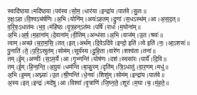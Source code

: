 

  
स्वादि॑ष्ठया।मदि॑ष्ठया।पव॑स्व।सो॒म॒।धार॑या।इन्द्रा॑य।पात॑वे।सु॒तः॥  
र॒क्षः॒ऽहा।वि॒श्वऽच॑र्षणिः।अ॒भि।योनि॑म्।अयः॑ऽहतम्।द्रुणा॑।स॒धऽस्थ॑म्।आ।अ॒स॒द॒त्॥  
व॒रि॒वः॒ऽधात॑मः।भ॒व॒।मंहि॑ष्ठः।वृ॒त्र॒हन्ऽत॑मः।पर्षि॑।राधः॑।म॒घोना॑म्॥  
अ॒भि।अ॒र्ष॒।म॒हाना॑म्।दे॒वाना॑म्।वी॒तिम्।अन्ध॑सा।अ॒भि।वाज॑म्।उ॒त।श्रवः॑॥  
त्वाम्।अच्छ॑।च॒रा॒म॒सि॒।तत्।इत्।अर्थ॑म्।दि॒वेऽदि॑वे।इन्दो॒ इति॑।त्वे इति॑।नः॒।आ॒ऽशसः॑॥  
पु॒नाति॑।ते॒।प॒रि॒ऽस्रुत॑म्।सोम॑म्।सूर्य॑स्य।दु॒हि॒ता।वारे॑ण।शश्व॑ता।तना॑॥  
तम्।ई॒म्।अण्वीः॑।स॒ऽम॒र्ये।आ।गृ॒भ्णन्ति॑।योष॑णः।दश॑।स्वसा॑रः।पार्ये॑।दि॒वि॥  
तम्।ई॒म्।हि॒न्व॒न्ति॒।अ॒ग्रुवः॑।धम॑न्ति।बा॒कु॒रम्।दृति॑म्।त्रि॒ऽधातु॑।वा॒र॒णम्।मधु॑॥  
अ॒भि।इ॒मम्।अघ्न्याः॑।उ॒त।श्री॒णन्ति॑।धे॒नवः॑।शिशु॑म्।सोम॑म्।इन्द्रा॑य।पात॑वे॥  
अ॒स्य।इत्।इन्द्रः॑।मदे॑षु।आ।विश्वा॑।वृ॒त्राणि॑।जि॒घ्न॒ते॒।शूरः॑।म॒घा।च॒।मं॒ह॒ते॒॥  
